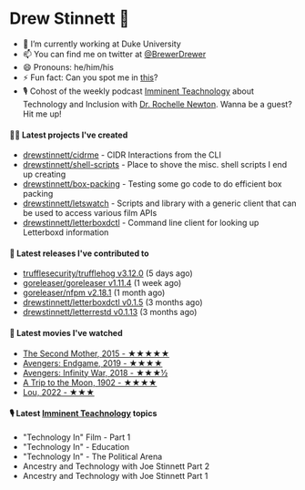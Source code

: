 
# Drew Stinnett 👋

- 🔭 I’m currently working at Duke University
- 📫 You can find me on twitter at [@BrewerDrewer](https://twitter.com/BrewerDrewer)
- 😄 Pronouns: he/him/his
- ⚡ Fun fact: Can you spot me in [this](https://www.youtube.com/watch?v=oL9WnB0qHBA)?
- 🎙 Cohost of the weekly podcast [Imminent Teachnology](https://podcast.imminentteachnology.com/) about Technology and Inclusion with [Dr. Rochelle Newton](https://www.linkedin.com/in/drrochellenewton/). Wanna be a guest? Hit me up!

#### 👨‍💻 Latest projects I've created
- [drewstinnett/cidrme](https://github.com/drewstinnett/cidrme) - CIDR Interactions from the CLI
- [drewstinnett/shell-scripts](https://github.com/drewstinnett/shell-scripts) - Place to shove the misc. shell scripts I end up creating
- [drewstinnett/box-packing](https://github.com/drewstinnett/box-packing) - Testing some go code to do efficient box packing
- [drewstinnett/letswatch](https://github.com/drewstinnett/letswatch) - Scripts and library with a generic client that can be used to access various film APIs
- [drewstinnett/letterboxdctl](https://github.com/drewstinnett/letterboxdctl) - Command line client for looking up Letterboxd information

#### 🚀 Latest releases I've contributed to
- [trufflesecurity/trufflehog v3.12.0](https://github.com/trufflesecurity/trufflehog/releases/tag/v3.12.0) (5 days ago)
- [goreleaser/goreleaser v1.11.4](https://github.com/goreleaser/goreleaser/releases/tag/v1.11.4) (1 week ago)
- [goreleaser/nfpm v2.18.1](https://github.com/goreleaser/nfpm/releases/tag/v2.18.1) (1 month ago)
- [drewstinnett/letterboxdctl v0.1.5](https://github.com/drewstinnett/letterboxdctl/releases/tag/v0.1.5) (3 months ago)
- [drewstinnett/letterrestd v0.1.13](https://github.com/drewstinnett/letterrestd/releases/tag/v0.1.13) (3 months ago)

#### 🍿 Latest movies I've watched
- [The Second Mother, 2015 - ★★★★★](https://letterboxd.com/mondodrew/film/the-second-mother/)
- [Avengers: Endgame, 2019 - ★★★★](https://letterboxd.com/mondodrew/film/avengers-endgame/2/)
- [Avengers: Infinity War, 2018 - ★★★½](https://letterboxd.com/mondodrew/film/avengers-infinity-war/2/)
- [A Trip to the Moon, 1902 - ★★★★](https://letterboxd.com/mondodrew/film/a-trip-to-the-moon/)
- [Lou, 2022 - ★★★](https://letterboxd.com/mondodrew/film/lou-2022/)

#### 🎙 Latest [Imminent Teachnology](https://podcast.imminentteachnology.com/) topics
- &#34;Technology In&#34; Film - Part 1
- &#34;Technology In&#34; - Education
- &#34;Technology In&#34; - The Political Arena
- Ancestry and Technology with Joe Stinnett Part 2
- Ancestry and Technology with Joe Stinnett Part 1
